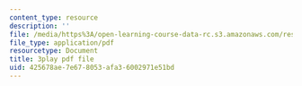```yaml
---
content_type: resource
description: ''
file: /media/https%3A/open-learning-course-data-rc.s3.amazonaws.com/res-6-012-introduction-to-probability-spring-2018/425678ae7e678053afa36002971e51bd_vfqPpai_9jI.pdf
file_type: application/pdf
resourcetype: Document
title: 3play pdf file
uid: 425678ae-7e67-8053-afa3-6002971e51bd
---
```

